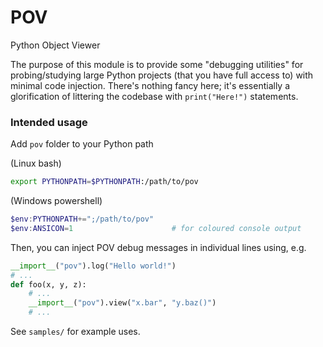 # POV
Python Object Viewer

The purpose of this module is to provide some "debugging utilities" for probing/studying large Python projects (that you have full access to) with minimal code injection.
There's nothing fancy here; it's essentially a glorification of littering the codebase with `print("Here!")` statements.

### Intended usage

Add `pov` folder to your Python path

(Linux bash)
```bash
export PYTHONPATH=$PYTHONPATH:/path/to/pov
```

(Windows powershell)
```powershell
$env:PYTHONPATH+=";/path/to/pov"
$env:ANSICON=1                      # for coloured console output
```

Then, you can inject POV debug messages in individual lines using, e.g.

```python
__import__("pov").log("Hello world!")
# ...
def foo(x, y, z):
    # ...
    __import__("pov").view("x.bar", "y.baz()")
    # ...
```

See `samples/` for example uses.